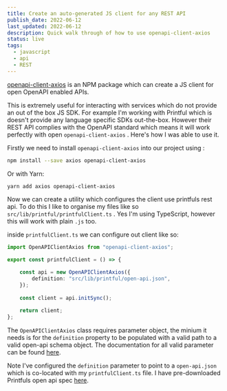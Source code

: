 ```yaml
---
title: Create an auto-generated JS client for any REST API
publish_date: 2022-06-12
last_updated: 2022-06-12
description: Quick walk through of how to use openapi-client-axios
status: live
tags:
  - javascript
  - api
  - REST
---
```



 [openapi-client-axios](https://github.com/anttiviljami/openapi-client-axios/blob/master/packages/openapi-client-axios/README.md) is an NPM package which can create a JS client for open OpenAPI enabled APIs. 

This is extremely useful for interacting with services which do not provide an out of the box JS SDK. For example I'm working with Printful which is  doesn't provide any language specific SDKs out-the-box. However their REST API complies with the OpenAPI standard which means it will work perfectly with open `openapi-client-axios` .  Here's how I was able to use it.


Firstly we need to install `openapi-client-axios`  into our project using :

```bash
npm install --save axios openapi-client-axios
```

Or with Yarn:

```bash
yarn add axios openapi-client-axios
```

Now we can create a utility which configures the client use printfuls rest api. To do this I like to organise my files like so `src/lib/printful/printfulClient.ts`  . Yes I'm using TypeScript, however this will work with plain `.js` too.

inside `printfulClient.ts` we can configure out client like so:

```ts
import OpenAPIClientAxios from "openapi-client-axios";

export const printfulClient = () => {

	const api = new OpenAPIClientAxios({
		definition: "src/lib/printful/open-api.json",
	});
	  
	const client = api.initSync();
	
	return client;
};

```

The `OpenAPIClientAxios` class requires parameter object, the minium it needs is for the `definition` property to be populated with a valid path to a valid open-api schema object. The  documentation for all valid parameter can be found [here](https://github.com/anttiviljami/openapi-client-axios/blob/master/DOCS.md#parameter-opts).

Note I've configured the `definition` parameter to point to a `open-api.json`  which is co-located with my `printfulClient.ts` file. I have pre-downloaded Printfuls open api spec [here](blob:https://developers.printful.com/102d71b9-2e81-41f7-adb5-1cb12b4533b9).

